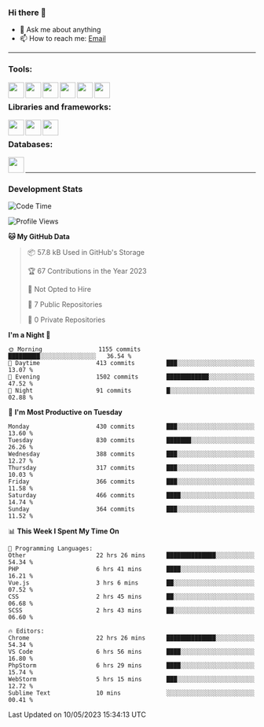 ### Hi there 👋

- 💬 Ask me about anything
- 📫 How to reach me: [Email]

---

### Tools:
<img align='left' height="32" width="32" src="https://cdn.jsdelivr.net/npm/simple-icons@4.8.0/icons/phpstorm.svg" />
<img align='left' height="32" width="32" src="https://cdn.jsdelivr.net/npm/simple-icons@4.8.0/icons/webstorm.svg" />
<img align='left' height="32" width="32" src="https://cdn.jsdelivr.net/npm/simple-icons@4.8.0/icons/visualstudiocode.svg" />
<img align='left' height="32" width="32" src="https://cdn.jsdelivr.net/npm/simple-icons@4.8.0/icons/sublimetext.svg" />
<img align='left' height="32" width="32" src="https://cdn.jsdelivr.net/npm/simple-icons@4.8.0/icons/laragon.svg" />
<img align='left' height="32" width="32" src="https://cdn.jsdelivr.net/npm/simple-icons@4.8.0/icons/docker.svg" />
<br>

### Libraries and frameworks:
<img align='left' height="32" width="32" src="https://cdn.jsdelivr.net/npm/simple-icons@4.8.0/icons/laravel.svg" />
<img align='left' height="32" width="32" src="https://cdn.jsdelivr.net/npm/simple-icons@4.8.0/icons/vue-dot-js.svg" />
<img align='left' height="32" width="32" src="https://cdn.jsdelivr.net/npm/simple-icons@4.8.0/icons/jquery.svg" />
<br>

### Databases:
<img align='left' height="32" width="32" src="https://cdn.jsdelivr.net/npm/simple-icons@4.8.0/icons/mysql.svg" />
<br>

---
### Development Stats
<!--START_SECTION:waka-->
![Code Time](http://img.shields.io/badge/Code%20Time-1%2C563%20hrs%2059%20mins-blue)

![Profile Views](http://img.shields.io/badge/Profile%20Views-0-blue)

**🐱 My GitHub Data** 

> 📦 57.8 kB Used in GitHub's Storage 
 > 
> 🏆 67 Contributions in the Year 2023
 > 
> 🚫 Not Opted to Hire
 > 
> 📜 7 Public Repositories 
 > 
> 🔑 0 Private Repositories 
 > 
**I'm a Night 🦉** 

```text
🌞 Morning                1155 commits        █████████░░░░░░░░░░░░░░░░   36.54 % 
🌆 Daytime                413 commits         ███░░░░░░░░░░░░░░░░░░░░░░   13.07 % 
🌃 Evening                1502 commits        ████████████░░░░░░░░░░░░░   47.52 % 
🌙 Night                  91 commits          █░░░░░░░░░░░░░░░░░░░░░░░░   02.88 % 
```
📅 **I'm Most Productive on Tuesday** 

```text
Monday                   430 commits         ███░░░░░░░░░░░░░░░░░░░░░░   13.60 % 
Tuesday                  830 commits         ███████░░░░░░░░░░░░░░░░░░   26.26 % 
Wednesday                388 commits         ███░░░░░░░░░░░░░░░░░░░░░░   12.27 % 
Thursday                 317 commits         ███░░░░░░░░░░░░░░░░░░░░░░   10.03 % 
Friday                   366 commits         ███░░░░░░░░░░░░░░░░░░░░░░   11.58 % 
Saturday                 466 commits         ████░░░░░░░░░░░░░░░░░░░░░   14.74 % 
Sunday                   364 commits         ███░░░░░░░░░░░░░░░░░░░░░░   11.52 % 
```


📊 **This Week I Spent My Time On** 

```text
💬 Programming Languages: 
Other                    22 hrs 26 mins      ██████████████░░░░░░░░░░░   54.34 % 
PHP                      6 hrs 41 mins       ████░░░░░░░░░░░░░░░░░░░░░   16.21 % 
Vue.js                   3 hrs 6 mins        ██░░░░░░░░░░░░░░░░░░░░░░░   07.52 % 
CSS                      2 hrs 45 mins       ██░░░░░░░░░░░░░░░░░░░░░░░   06.68 % 
SCSS                     2 hrs 43 mins       ██░░░░░░░░░░░░░░░░░░░░░░░   06.60 % 

🔥 Editors: 
Chrome                   22 hrs 26 mins      ██████████████░░░░░░░░░░░   54.34 % 
VS Code                  6 hrs 56 mins       ████░░░░░░░░░░░░░░░░░░░░░   16.80 % 
PhpStorm                 6 hrs 29 mins       ████░░░░░░░░░░░░░░░░░░░░░   15.74 % 
WebStorm                 5 hrs 15 mins       ███░░░░░░░░░░░░░░░░░░░░░░   12.72 % 
Sublime Text             10 mins             ░░░░░░░░░░░░░░░░░░░░░░░░░   00.41 % 
```


 Last Updated on 10/05/2023 15:34:13 UTC
<!--END_SECTION:waka-->

[huyviet]: https://huyviet.vn/
[EMAIl]: https://mail.google.com/mail/u/0/?fs=1&tf=cm&source=mailto&to=huynguyenviet0110@gmail.com
